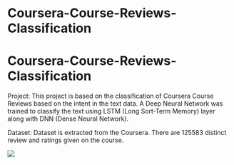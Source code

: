 # Coursera-Course-Reviews-Classification

# Coursera-Course-Reviews-Classification

Project: This project is based on the classification of Coursera Course Reviews based on the intent in the text data. A Deep Neural Network was trained to classify the text using LSTM (Long Sort-Term Memory) layer along with DNN (Dense Neural Network).

Dataset: Dataset is extracted from the Coursera. There are 125583 distinct review and ratings given on the course. 

<img src="images/data_frame.jpg">


